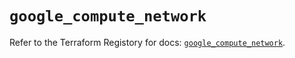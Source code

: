 # `google_compute_network`

Refer to the Terraform Registory for docs: [`google_compute_network`](https://registry.terraform.io/providers/hashicorp/google-beta/5.0.0/docs/resources/google_compute_network).
